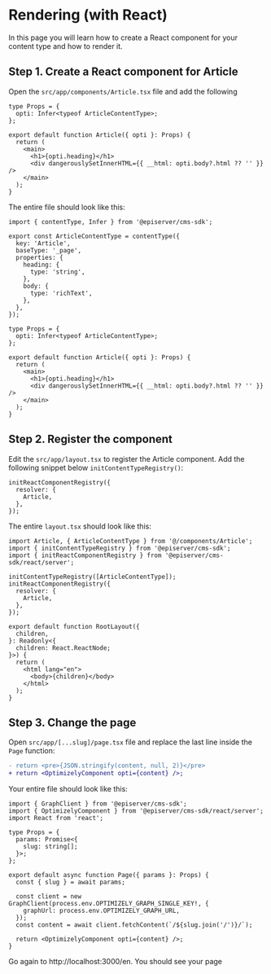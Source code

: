 # Rendering (with React)

In this page you will learn how to create a React component for your content type and how to render it.

## Step 1. Create a React component for Article

Open the `src/app/components/Article.tsx` file and add the following

```tsx
type Props = {
  opti: Infer<typeof ArticleContentType>;
};

export default function Article({ opti }: Props) {
  return (
    <main>
      <h1>{opti.heading}</h1>
      <div dangerouslySetInnerHTML={{ __html: opti.body?.html ?? '' }} />
    </main>
  );
}
```

The entire file should look like this:

```tsx
import { contentType, Infer } from '@episerver/cms-sdk';

export const ArticleContentType = contentType({
  key: 'Article',
  baseType: '_page',
  properties: {
    heading: {
      type: 'string',
    },
    body: {
      type: 'richText',
    },
  },
});

type Props = {
  opti: Infer<typeof ArticleContentType>;
};

export default function Article({ opti }: Props) {
  return (
    <main>
      <h1>{opti.heading}</h1>
      <div dangerouslySetInnerHTML={{ __html: opti.body?.html ?? '' }} />
    </main>
  );
}
```

## Step 2. Register the component

Edit the `src/app/layout.tsx` to register the Article component. Add the following snippet below `initContentTypeRegistry()`:

```tsx
initReactComponentRegistry({
  resolver: {
    Article,
  },
});
```

The entire `layout.tsx` should look like this:

```tsx
import Article, { ArticleContentType } from '@/components/Article';
import { initContentTypeRegistry } from '@episerver/cms-sdk';
import { initReactComponentRegistry } from '@episerver/cms-sdk/react/server';

initContentTypeRegistry([ArticleContentType]);
initReactComponentRegistry({
  resolver: {
    Article,
  },
});

export default function RootLayout({
  children,
}: Readonly<{
  children: React.ReactNode;
}>) {
  return (
    <html lang="en">
      <body>{children}</body>
    </html>
  );
}
```

## Step 3. Change the page

Open `src/app/[...slug]/page.tsx` file and replace the last line inside the `Page` function:

```diff
- return <pre>{JSON.stringify(content, null, 2)}</pre>
+ return <OptimizelyComponent opti={content} />;
```

Your entire file should look like this:

```tsx
import { GraphClient } from '@episerver/cms-sdk';
import { OptimizelyComponent } from '@episerver/cms-sdk/react/server';
import React from 'react';

type Props = {
  params: Promise<{
    slug: string[];
  }>;
};

export default async function Page({ params }: Props) {
  const { slug } = await params;

  const client = new GraphClient(process.env.OPTIMIZELY_GRAPH_SINGLE_KEY!, {
    graphUrl: process.env.OPTIMIZELY_GRAPH_URL,
  });
  const content = await client.fetchContent(`/${slug.join('/')}/`);

  return <OptimizelyComponent opti={content} />;
}
```

Go again to http://localhost:3000/en. You should see your page
